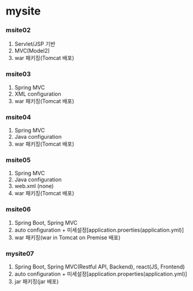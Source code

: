 # mysite

### msite02
1. 	Servlet/JSP 기반
2. 	MVC(Model2)
3.	war 패키징(Tomcat 배포)

### msite03
1.	Spring MVC
2.	XML configuration
3.	war 패키징(Tomcat 배포)

### msite04
1.	Spring MVC
2.	Java configuration
3.	war 패키징(Tomcat 배포)

### msite05
1.	Spring MVC
2.	Java configuration
3.	web.xml (none)
4.	war 패키징(Tomcat 배포)

### msite06
1.	Spring Boot, Spring MVC
2.	auto configuration + 미세설정[application.proerties(application.yml)]
3.	war 패키징(war in Tomcat on Premise 배포)

### mysite07
1.	Spring Boot, Spring MVC(Restful API, Backend), react(JS, Frontend)
2.	auto configuration + 미세설정[application.properties(application.yml)] 
3.	jar 패키징(jar 배포)
